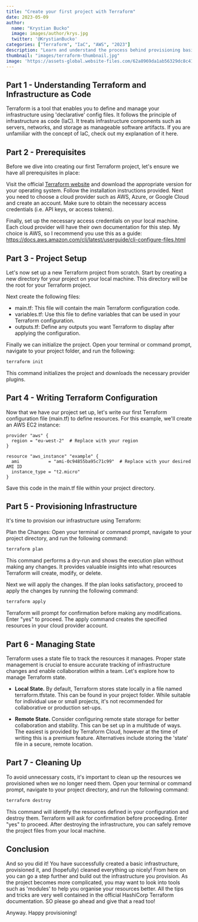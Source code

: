 ```yaml
---
title: "Create your first project with Terraform"
date: 2023-05-09
author: 
  name: "Krystian Bucko"
  image: images/author/krys.jpg
  twitter: '@KrystianBucko'
categories: ["Terraform", "IaC", "AWS", "2023"]
description: "Learn and understand the process behind provisioning basic IaC with Terraform."
thumbnail: "images/terraform-thumbnail.jpg"
image: 'https://assets-global.website-files.com/62a8969da1ab56329dc8c41e/6413f8a11251e370fb5b404d_Hashicorp%20Certified%20Terraform%20Associate%201.png' 
---
```



## Part 1 - Understanding Terraform and Infrastructure as Code
Terraform is a tool that enables you to define and manage your infrastructure using 'declarative' config files. It follows the principle of infrastructure as code (IaC). It treats infrastructure components such as servers, networks, and storage as manageable software artifacts. If you are unfamiliar with the concept of IaC, check out my explanation of it here. 
<!-- add link to other blog post -->
## Part 2 - Prerequisites
Before we dive into creating our first Terraform project, let's ensure we have all prerequisites in place:

Visit the official <a href="https://www.terraform.io/">Terraform website</a> and download the appropriate version for your operating system. Follow the installation instructions provided. Next you need to choose a cloud provider such as AWS, Azure, or Google Cloud and create an account. Make sure to obtain the necessary access credentials (i.e. API keys, or access tokens).

Finally, set up the necessary access credentials on your local machine. Each cloud provider will have their own documentation for this step. My choice is AWS, so I recommend you use this as a guide: https://docs.aws.amazon.com/cli/latest/userguide/cli-configure-files.html

## Part 3 - Project Setup

Let's now set up a new Terraform project from scratch. Start by creating a new directory for your project on your local machine. This directory will be the root for your Terraform project.

Next create the following files:
- main.tf: This file will contain the main Terraform configuration code.
- variables.tf: Use this file to define variables that can be used in your Terraform configuration.
- outputs.tf: Define any outputs you want Terraform to display after applying the configuration.

Finally we can initialize the project. Open your terminal or command prompt, navigate to your project folder, and run the following:

```bash
terraform init
```
This command initializes the project and downloads the necessary provider plugins.

## Part 4 - Writing Terraform Configuration
Now that we have our project set up, let's write our first Terraform configuration file (main.tf) to define resources. For this example, we'll create an AWS EC2 instance:

```hcl
provider "aws" {
  region = "eu-west-2"  # Replace with your region
}

resource "aws_instance" "example" {
  ami           = "ami-0c94855ba95c71c99"  # Replace with your desired AMI ID
  instance_type = "t2.micro"
}
```
Save this code in the main.tf file within your project directory.

## Part 5 - Provisioning Infrastructure
It's time to provision our infrastructure using Terraform:

Plan the Changes: Open your terminal or command prompt, navigate to your project directory, and run the following command:

```bash
terraform plan
```

This command performs a dry-run and shows the execution plan without making any changes. It provides valuable insights into what resources Terraform will create, modify, or delete.

Next we will apply the changes. If the plan looks satisfactory, proceed to apply the changes by running the following command:

```bash
terraform apply
```
Terraform will prompt for confirmation before making any modifications. Enter "yes" to proceed. The apply command creates the specified resources in your cloud provider account.

## Part 6 - Managing State
Terraform uses a state file to track the resources it manages. Proper state management is crucial to ensure accurate tracking of infrastructure changes and enable collaboration within a team. Let's explore how to manage Terraform state.

- <strong>Local State.</strong> By default, Terraform stores state locally in a file named terraform.tfstate. This can be found in your project folder. While suitable for individual use or small projects, it's not recommended for collaborative or production set-ups.

- <strong>Remote State.</strong> Consider configuring remote state storage for better collaboration and stability. This can be set up in a multitude of ways. The easiest is provided by Terraform Cloud, however at the time of writing this is a premium feature. Alternatives include storing the 'state' file in a secure, remote location. 

## Part 7 - Cleaning Up
To avoid unnecessary costs, it's important to clean up the resources we provisioned when we no longer need them. Open your terminal or command prompt, navigate to your project directory, and run the following command:

```bash
terraform destroy
```

This command will identify the resources defined in your configuration and destroy them. Terraform will ask for confirmation before proceeding. Enter "yes" to proceed. After destroying the infrastructure, you can safely remove the project files from your local machine.

## Conclusion

And so you did it! You have successfully created a basic infrastructure, provisioned it, and (hopefully) cleaned everything up nicely! From here on you can go a step further and build out the infrastructure you provision. As the project becomes more complicated, you may want to look into tools such as 'modules' to help you organise your resources better. All the tips and tricks are very well contained in the official HashiCorp Terraform documentation. SO please go ahead and give that a read too!
<!-- Insert link to terraform documentation. -->
Anyway. Happy provisioning!

